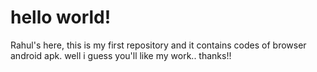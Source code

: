 # hello world!

Rahul's here, this is my first repository and it contains codes of browser android apk. 
well i guess you'll like my work..
thanks!!
